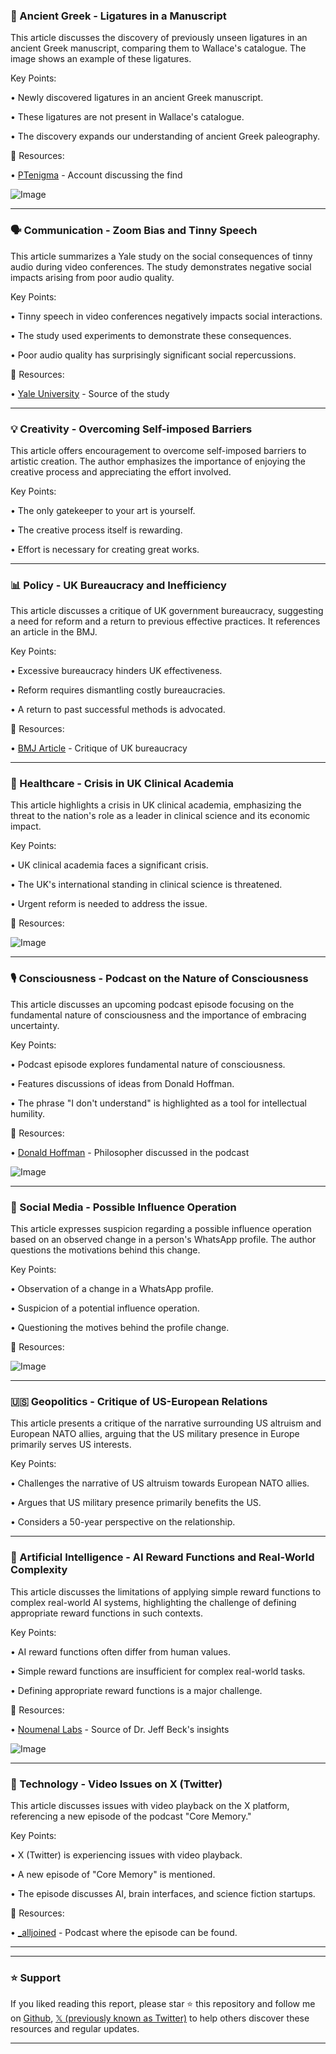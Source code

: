 ### 📖 Ancient Greek - Ligatures in a Manuscript

This article discusses the discovery of previously unseen ligatures in an ancient Greek manuscript, comparing them to Wallace's catalogue.  The image shows an example of these ligatures.

Key Points:

• Newly discovered ligatures in an ancient Greek manuscript.


•  These ligatures are not present in Wallace's catalogue.


•  The discovery expands our understanding of ancient Greek paleography.


🔗 Resources:

• [PTenigma](https://x.com/PTenigma) - Account discussing the find


![Image](https://pbs.twimg.com/media/GnT--PxbgAAHST7?format=jpg&name=small)


---
### 🗣️ Communication - Zoom Bias and Tinny Speech

This article summarizes a Yale study on the social consequences of tinny audio during video conferences.  The study demonstrates negative social impacts arising from poor audio quality.

Key Points:

• Tinny speech in video conferences negatively impacts social interactions.


•  The study used experiments to demonstrate these consequences.


•  Poor audio quality has surprisingly significant social repercussions.


🔗 Resources:

• [Yale University](https://x.com/Yale) - Source of the study


---
### 💡 Creativity - Overcoming Self-imposed Barriers

This article offers encouragement to overcome self-imposed barriers to artistic creation. The author emphasizes the importance of enjoying the creative process and appreciating the effort involved.

Key Points:

•  The only gatekeeper to your art is yourself.


•  The creative process itself is rewarding.


•  Effort is necessary for creating great works.



---
### 📊 Policy - UK Bureaucracy and Inefficiency

This article discusses a critique of UK government bureaucracy, suggesting a need for reform and a return to previous effective practices.  It references an article in the BMJ.

Key Points:

•  Excessive bureaucracy hinders UK effectiveness.


•  Reform requires dismantling costly bureaucracies.


•  A return to past successful methods is advocated.


🔗 Resources:

• [BMJ Article](https://bmj.com/content/388/bmj.r469) - Critique of UK bureaucracy


---
### 🏥 Healthcare - Crisis in UK Clinical Academia

This article highlights a crisis in UK clinical academia, emphasizing the threat to the nation's role as a leader in clinical science and its economic impact.

Key Points:

•  UK clinical academia faces a significant crisis.


•  The UK's international standing in clinical science is threatened.


•  Urgent reform is needed to address the issue.


🔗 Resources:

![Image](https://pbs.twimg.com/media/GnNo3EhWUAAwM-S?format=jpg&name=small)


---
### 🎙️ Consciousness -  Podcast on the Nature of Consciousness

This article discusses an upcoming podcast episode focusing on the fundamental nature of consciousness and the importance of embracing uncertainty.

Key Points:

•  Podcast episode explores fundamental nature of consciousness.


•  Features discussions of ideas from Donald Hoffman.


•  The phrase "I don't understand" is highlighted as a tool for intellectual humility.


🔗 Resources:

• [Donald Hoffman](https://x.com/donalddhoffman) - Philosopher discussed in the podcast


![Image](https://pbs.twimg.com/media/GnRy_IkWcAAOPBR?format=jpg&name=small)


---
### 🤔 Social Media - Possible Influence Operation

This article expresses suspicion regarding a possible influence operation based on an observed change in a person's WhatsApp profile. The author questions the motivations behind this change.

Key Points:

•  Observation of a change in a WhatsApp profile.


•  Suspicion of a potential influence operation.


•  Questioning the motives behind the profile change.


🔗 Resources:

![Image](https://pbs.twimg.com/media/GnPMnJ6XoAASph9?format=jpg&name=small)


---
### 🇺🇸 Geopolitics -  Critique of US-European Relations

This article presents a critique of the narrative surrounding US altruism and European NATO allies, arguing that the US military presence in Europe primarily serves US interests.

Key Points:

•  Challenges the narrative of US altruism towards European NATO allies.


•  Argues that US military presence primarily benefits the US.


•  Considers a 50-year perspective on the relationship.


---
### 🤖 Artificial Intelligence - AI Reward Functions and Real-World Complexity

This article discusses the limitations of applying simple reward functions to complex real-world AI systems, highlighting the challenge of defining appropriate reward functions in such contexts.

Key Points:

•  AI reward functions often differ from human values.


•  Simple reward functions are insufficient for complex real-world tasks.


•  Defining appropriate reward functions is a major challenge.


🔗 Resources:

• [Noumenal Labs](https://x.com/noumenal_labs) -  Source of Dr. Jeff Beck's insights


![Image](https://pbs.twimg.com/ext_tw_video_thumb/1905662317427077122/pu/img/D6gOGfJcwKYGr_LO.jpg)


---
### 🚀 Technology -  Video Issues on X (Twitter)

This article discusses issues with video playback on the X platform, referencing a new episode of the podcast "Core Memory."

Key Points:

•  X (Twitter) is experiencing issues with video playback.


•  A new episode of "Core Memory" is mentioned.


•  The episode discusses AI, brain interfaces, and science fiction startups.


🔗 Resources:

• [_alljoined](https://x.com/_alljoined) - Podcast where the episode can be found.


---


---

### ⭐️ Support

If you liked reading this report, please star ⭐️ this repository and follow me on [Github](https://github.com/Drix10), [𝕏 (previously known as Twitter)](https://x.com/DRIX_10_) to help others discover these resources and regular updates.

---